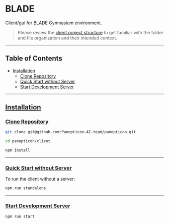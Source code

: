 # BLADE

Client/gui for BLADE Gymnasium environment.

> Please review the [client project structure](https://github.com/Panopticon-AI-team/panopticon/blob/main/CONTRIBUTING.md#client) to get familiar with the folder and file organization and their intended context.

---

## Table of Contents

- [Installation](#installation)
  - [Clone Repository](#clone-repository)
  - [Quick Start without Server](#quick-start)
  - [Start Development Server](#start-development-server)

---

## [Installation](#installation)

### [Clone Repository](#clone-repository)

```bash
git clone git@github.com:Panopticon-AI-team/panopticon.git
```

```bash
cd panopticon/client
```

```bash
npm install
```
---

### [Quick Start without Server](#quick-start)

To run the client without a server:
```bash
npm run standalone
```

---

### [Start Development Server](#start-development-server)

```bash
npm run start
```
